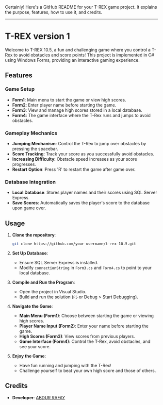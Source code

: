 Certainly! Here's a GitHub README for your T-REX game project. It explains the purpose, features, how to use it, and credits.

---

# T-REX version 1

Welcome to T-REX 10.5, a fun and challenging game where you control a T-Rex to avoid obstacles and score points! This project is implemented in C# using Windows Forms, providing an interactive gaming experience.

## Features

### Game Setup
- **Form1**: Main menu to start the game or view high scores.
- **Form2**: Enter player name before starting the game.
- **Form3**: View and manage high scores stored in a local database.
- **Form4**: The game interface where the T-Rex runs and jumps to avoid obstacles.

### Gameplay Mechanics
- **Jumping Mechanism**: Control the T-Rex to jump over obstacles by pressing the spacebar.
- **Score Tracking**: Track your score as you successfully avoid obstacles.
- **Increasing Difficulty**: Obstacle speed increases as your score progresses.
- **Restart Option**: Press 'R' to restart the game after game over.

### Database Integration
- **Local Database**: Stores player names and their scores using SQL Server Express.
- **Save Scores**: Automatically saves the player's score to the database upon game over.

## Usage

1. **Clone the repository**:

   ```bash
   git clone https://github.com/your-username/t-rex-10.5.git
   ```

2. **Set Up Database**:
   - Ensure SQL Server Express is installed.
   - Modify `connectionString` in `Form3.cs` and `Form4.cs` to point to your local database.

3. **Compile and Run the Program**:
   - Open the project in Visual Studio.
   - Build and run the solution (`F5` or Debug > Start Debugging).

4. **Navigate the Game**:
   - **Main Menu (Form1)**: Choose between starting the game or viewing high scores.
   - **Player Name Input (Form2)**: Enter your name before starting the game.
   - **High Scores (Form3)**: View scores from previous players.
   - **Game Interface (Form4)**: Control the T-Rex, avoid obstacles, and see your score.

5. **Enjoy the Game**:
   - Have fun running and jumping with the T-Rex!
   - Challenge yourself to beat your own high score and those of others.

## Credits

- **Developer**: [ABDUR RAFAY](https://github.com/abdurrafay)
